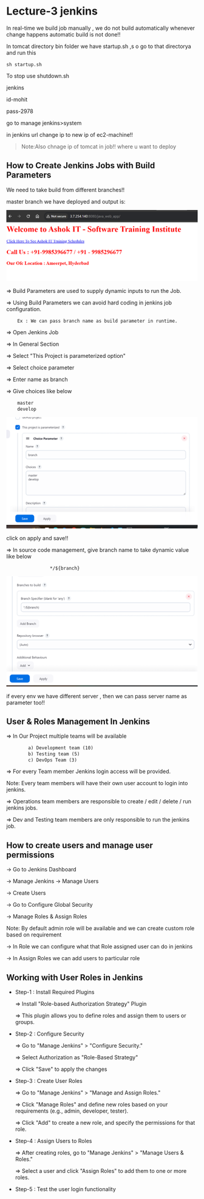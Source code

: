 # Lecture-3 jenkins

In real-time we build job manually , we do not build automatically whenever change happens automatic build is not done!!

In tomcat directory bin folder we have startup.sh ,s o go to that directorya and run this

    sh startup.sh

To stop use shutdown.sh

jenkins

id-mohit

pass-2978

go to manage jenkins>system 

in jenkins url change ip to new ip of ec2-machine!!

>Note:Also chnage ip of tomcat in job!! where u want to deploy

## How to Create Jenkins Jobs with Build Parameters

We need to take build from different branches!!

master branch we have deployed and output is:

![alt text](image.png)

=> Build Parameters are used to supply dynamic inputs to run the Job. 

=> Using Build Parameters we can avoid hard coding in jenkins job configuration.

		Ex : We can pass branch name as build parameter in runtime.


=> Open Jenkins Job

=> In General Section 

=> Select "This Project is parameterized option"

=> Select choice parameter

=> Enter name as branch

=> Give choices like below

		master
		develop

![alt text](image-1.png)

click on apply and save!!

=> In source code management, give branch name to take dynamic value like below

					*/${branch}

![alt text](image-2.png)

if every env we have different server , then we can pass server name as parameter too!!

## User & Roles Management In Jenkins

=> In Our Project multiple teams will be available

			a) Development team (10)
			b) Testing team (5)
			c) DevOps Team (3)

=> For every Team member Jenkins login access will be provided.

Note: Every team members will have their own user account to login into jenkins.

=> Operations team members are responsible to create / edit / delete / run jenkins jobs.

=> Dev and Testing team members are only responsible to run the jenkins job.

## How to create users and manage user permissions


-> Go to Jenkins Dashboard

-> Manage Jenkins -> Manage Users

-> Create Users

-> Go to Configure Global Security

-> Manage Roles & Assign Roles

Note: By default admin role will be available and we can create custom role based on requirement

-> In Role we can configure what that Role assigned user can do in jenkins

-> In Assign Roles we can add users to particular role

## Working with User Roles in Jenkins 


-  Step-1 : Install Required Plugins

    => Install "Role-based Authorization Strategy" Plugin

    => This plugin allows you to define roles and assign them to users or groups.


-   Step-2 : Configure Security

    => Go to "Manage Jenkins" > "Configure Security."

    => Select Authorization as "Role-Based Strategy"

    => Click "Save" to apply the changes

- Step-3 :  Create User Roles

    => Go to "Manage Jenkins" > "Manage and Assign Roles."

    => Click "Manage Roles" and define new roles based on your requirements (e.g., admin, developer, tester).

    => Click "Add" to create a new role, and specify the permissions for that role.


- Step-4 : Assign Users to Roles

    => After creating roles, go to "Manage Jenkins" > "Manage Users & Roles."

    => Select a user and click "Assign Roles" to add them to one or more roles.


- Step-5 : Test the user login functionality

















